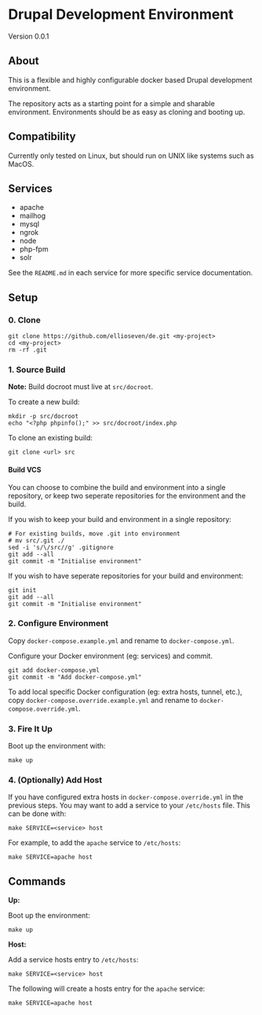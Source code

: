 # Drupal Development Environment

Version 0.0.1

## About

This is a flexible and highly configurable docker based Drupal development
environment.

The repository acts as a starting point for a simple and sharable environment.
Environments should be as easy as cloning and booting up.

## Compatibility

Currently only tested on Linux, but should run on UNIX like systems such as
MacOS.

## Services

- apache
- mailhog
- mysql
- ngrok
- node
- php-fpm
- solr

See the `README.md` in each service for more specific service documentation.

## Setup

### 0. Clone

```
git clone https://github.com/ellioseven/de.git <my-project>
cd <my-project>
rm -rf .git
```

### 1. Source Build

**Note:** Build docroot must live at `src/docroot`.

To create a new build:

```
mkdir -p src/docroot
echo "<?php phpinfo();" >> src/docroot/index.php
```

To clone an existing build:

```
git clone <url> src
```

#### Build VCS

You can choose to combine the build and environment into a single repository, or
keep two seperate repositories for the environment and the build.

If you wish to keep your build and environment in a single repository:

```
# For existing builds, move .git into environment
# mv src/.git ./
sed -i 's/\/src//g' .gitignore
git add --all
git commit -m "Initialise environment"
```

If you wish to have seperate repositories for your build and environment:

```
git init
git add --all
git commit -m "Initialise environment"
```

### 2. Configure Environment

Copy `docker-compose.example.yml` and rename to `docker-compose.yml`.

Configure your Docker environment (eg: services) and commit.

```
git add docker-compose.yml
git commit -m "Add docker-compose.yml"
```

To add local specific Docker configuration (eg: extra hosts, tunnel, etc.), copy
`docker-compose.override.example.yml` and rename to `docker-compose.override.yml`.

### 3. Fire It Up

Boot up the environment with:

```
make up
```

### 4. (Optionally) Add Host

If you have configured extra hosts in `docker-compose.override.yml` in the
previous steps. You may want to add a service to your `/etc/hosts` file. This
can be done with:

```
make SERVICE=<service> host
```

For example, to add the `apache` service to `/etc/hosts`:

```
make SERVICE=apache host
```

## Commands

**Up:**

Boot up the environment:

```
make up
```

**Host:**

Add a service hosts entry to `/etc/hosts`:

```
make SERVICE=<service> host
```

The following will create a hosts entry for the `apache` service:

```
make SERVICE=apache host
```
